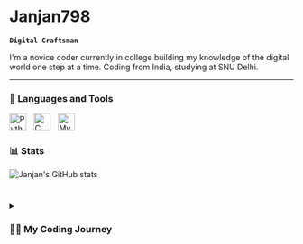 #  Janjan798

**`Digital Craftsman`**

I'm a novice coder currently in college building my knowledge of the digital world one step at a time. Coding from India, studying at SNU Delhi.

---

### 🧰 Languages and Tools

<img align="left" alt="Python" width="30px" style="padding-right:10px;" src="https://cdn.jsdelivr.net/gh/devicons/devicon/icons/python/python-plain.svg" />
<img align="left" alt="C" width="30px" style="padding-right:10px;" src="https://upload.wikimedia.org/wikipedia/commons/1/18/C_Programming_Language.svg" />
<img align="left" alt="MySQL" width="30px" style="padding-right:10px;" src="https://cdn.jsdelivr.net/gh/devicons/devicon/icons/mysql/mysql-plain-wordmark.svg" />

<br />

#

### 📊 Stats

![Janjan's GitHub stats](https://github-readme-stats.vercel.app/api?username=Janjan798&show_icons=true&theme=cobalt)

<!-- ![GitHub Streak](https://streak-stats.demolab.com?user=Janjan798&theme=cobalt&border_radius=4.5) -->

#
<details>
 <summary><h3>👨‍💻 My Coding Journey</h3></summary>
    -STARTED WITH JAVA IN 6TH GRADE <br>
    -C IN 9TH GRADE <br>
    -PYTHON IN 11TH GRADE <br>
    -MYSQL IN 12TH GRADE <br>
    -HAVEN'T REALLY STARTEDD YET AND MORE IS YET TO COME ...
